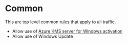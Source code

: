 # Common

This are top level common rules that apply to all traffic.

- Allow use of [Azure KMS server for Windows activation](https://learn.microsoft.com/en-us/troubleshoot/azure/virtual-machines/custom-routes-enable-kms-activation)
- Allow use of Windows Update
